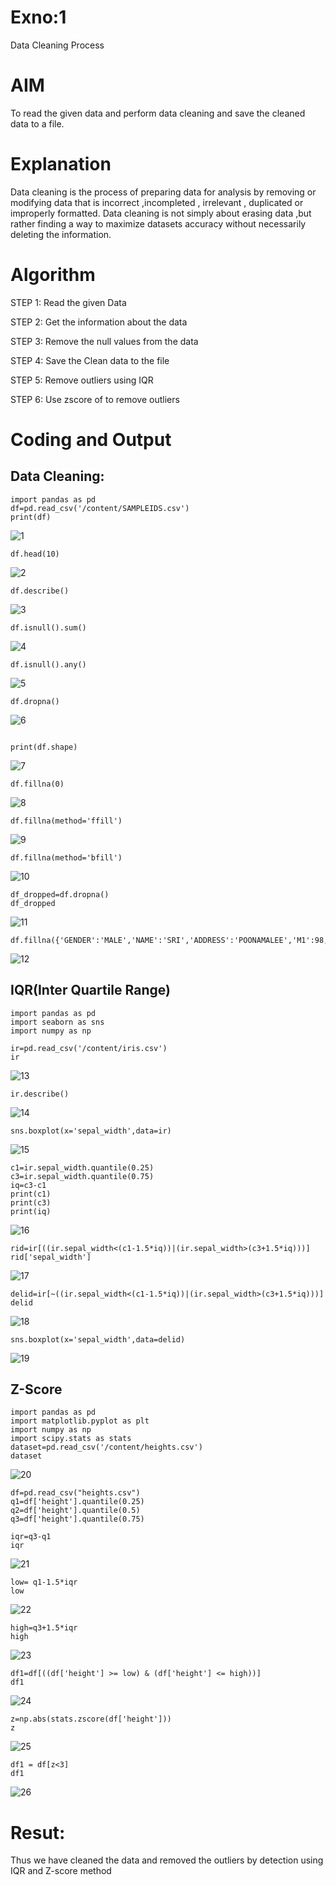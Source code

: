 # Exno:1
Data Cleaning Process

# AIM
To read the given data and perform data cleaning and save the cleaned data to a file.

# Explanation
Data cleaning is the process of preparing data for analysis by removing or modifying data that is incorrect ,incompleted , irrelevant , duplicated or improperly formatted. Data cleaning is not simply about erasing data ,but rather finding a way to maximize datasets accuracy without necessarily deleting the information.

# Algorithm
STEP 1: Read the given Data

STEP 2: Get the information about the data

STEP 3: Remove the null values from the data

STEP 4: Save the Clean data to the file

STEP 5: Remove outliers using IQR

STEP 6: Use zscore of to remove outliers

# Coding and Output
## Data Cleaning:
```
import pandas as pd
df=pd.read_csv('/content/SAMPLEIDS.csv')
print(df)
```
![1](https://github.com/user-attachments/assets/f16d37b6-6b99-4b53-ad90-f47aca7a7622)


```
df.head(10)
```
![2](https://github.com/user-attachments/assets/8d568f75-7bd3-48ad-88d2-0951ee8c8f64)



```
df.describe()
```
![3](https://github.com/user-attachments/assets/f9f20254-bfea-4114-989f-74e61c10df38)


```
df.isnull().sum()
```
![4](https://github.com/user-attachments/assets/c7983ff6-fb65-4868-aa2e-3c8268885a1b)


```
df.isnull().any()
```
![5](https://github.com/user-attachments/assets/898d3418-2efe-44fa-9d5d-61e15d0f5850)


```
df.dropna()
```
![6](https://github.com/user-attachments/assets/53a690ab-8a40-464d-b9d2-3915fa6be35b)

```

print(df.shape)
```
![7](https://github.com/user-attachments/assets/3724cb97-0628-49e3-a3d4-c82f3611d138)

```
df.fillna(0)
```
![8](https://github.com/user-attachments/assets/4f311545-054d-4b1c-a9e0-dd09b33f3f7a)


```
df.fillna(method='ffill')
```
![9](https://github.com/user-attachments/assets/911ec18b-61b6-48fe-a94e-1e54364df2e1)

```
df.fillna(method='bfill')
```
![10](https://github.com/user-attachments/assets/06ee4bd5-a19b-4595-8a45-b94448a1feb2)

```
df_dropped=df.dropna()
df_dropped
```
![11](https://github.com/user-attachments/assets/378a94d7-9b4d-4310-8013-422fb35f1c35)

```
df.fillna({'GENDER':'MALE','NAME':'SRI','ADDRESS':'POONAMALEE','M1':98,'M2':87,'M3':76,'M4':92,'TOTAL':305,'AVG':89.999999})
```
![12](https://github.com/user-attachments/assets/64ccc0c8-bda9-4ebd-8b64-7dc07440063c)



## IQR(Inter Quartile Range)

```
import pandas as pd
import seaborn as sns
import numpy as np

ir=pd.read_csv('/content/iris.csv')
ir
```
![13](https://github.com/user-attachments/assets/e78bcdda-8435-4f9a-af01-8544f208aed7)

```
ir.describe()
```
![14](https://github.com/user-attachments/assets/ebc8b7ce-b5ae-4430-995f-f54e0b967c23)

```
sns.boxplot(x='sepal_width',data=ir)
```
![15](https://github.com/user-attachments/assets/11c59411-0935-408c-a194-037ec58616be)

```
c1=ir.sepal_width.quantile(0.25)
c3=ir.sepal_width.quantile(0.75)
iq=c3-c1
print(c1)
print(c3)
print(iq)
```
![16](https://github.com/user-attachments/assets/6b5319dc-341a-4d52-ac7e-1b48704a642e)

```
rid=ir[((ir.sepal_width<(c1-1.5*iq))|(ir.sepal_width>(c3+1.5*iq)))]
rid['sepal_width']
```
![17](https://github.com/user-attachments/assets/b6d29221-2250-4e5f-8551-264959c5af48)


```
delid=ir[~((ir.sepal_width<(c1-1.5*iq))|(ir.sepal_width>(c3+1.5*iq)))]
delid
```
![18](https://github.com/user-attachments/assets/53c21bde-90f9-4d44-ae69-832f51417fd0)


```
sns.boxplot(x='sepal_width',data=delid)
```
![19](https://github.com/user-attachments/assets/5e5dfb87-c5b9-4831-8821-4b8b2a219007)


## Z-Score

```
import pandas as pd
import matplotlib.pyplot as plt
import numpy as np
import scipy.stats as stats
dataset=pd.read_csv('/content/heights.csv')
dataset
```
![20](https://github.com/user-attachments/assets/f966114d-4b4b-48ab-b547-c5361ac77c85)


```
df=pd.read_csv("heights.csv")
q1=df['height'].quantile(0.25)
q2=df['height'].quantile(0.5)
q3=df['height'].quantile(0.75)

iqr=q3-q1
iqr
```
![21](https://github.com/user-attachments/assets/ce3b8c46-7abd-4ccc-ae3e-63e5247168e0)


```
low= q1-1.5*iqr
low
```
![22](https://github.com/user-attachments/assets/7379cbc4-8f1a-466c-a8e7-f33eda99e1e0)


```
high=q3+1.5*iqr
high
```
![23](https://github.com/user-attachments/assets/21df706a-f1cc-42a3-8c1a-c163460ab702)


```
df1=df[((df['height'] >= low) & (df['height'] <= high))]
df1
```
![24](https://github.com/user-attachments/assets/96cf6c6e-5a95-4c03-a8b6-e1cf341a91bd)


```
z=np.abs(stats.zscore(df['height']))
z
```
![25](https://github.com/user-attachments/assets/24f0d489-b47b-421b-b0a0-da5a297f3676)


```
df1 = df[z<3]
df1
```
![26](https://github.com/user-attachments/assets/f84527f0-c689-4cf8-9033-8b74439cdbc4)


# Resut:
Thus we have cleaned the data and removed the outliers by detection using IQR and Z-score method
